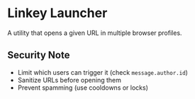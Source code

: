 # Linkey Launcher

A utility that opens a given URL in multiple browser profiles.

## Security Note

- Limit which users can trigger it (check `message.author.id`)
- Sanitize URLs before opening them
- Prevent spamming (use cooldowns or locks)
